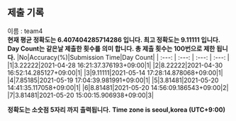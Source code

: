 


  
## 제출 기록  
이름 : team4  
**현재 평균 정확도는 6.407404285714286 입니다. 최고 정확도는 9.11111 입니다.**  
**Day Count는 같은날 제출한 횟수를 의미 합니다. 총 제출 횟수는 100번으로 제한 됩니다.**
|No|Accuracy(%)|Submission Time|Day Count|
| :---: | :---: | :---: | :---: |
|1|3.22222|2021-04-28 16:21:37.376193+09:00|1|
|2|8.22222|2021-04-30 16:52:14.285127+09:00|1|
|3|9.11111|2021-05-14 17:28:14.878068+09:00|1|
|4|7.85185|2021-05-19 17:04:39.981991+09:00|1|
|5|3.81481|2021-05-20 14:41:35.117058+09:00|1|
|6|8.81481|2021-05-20 14:56:09.186543+09:00|2|
|7|3.81481|2021-05-20 15:00:15.906938+09:00|3|


**정확도는 소숫점 5자리 까지 출력됩니다.**
**Time zone is seoul,korea (UTC+9:00)**
